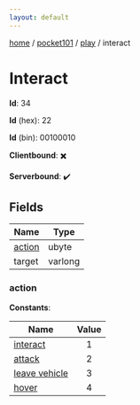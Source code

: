 ```yaml
---
layout: default
---
```


[home](/)  /  [pocket101](/protocol/pocket101)  /  [play](/protocol/pocket101/play)  /  interact

# Interact

**Id**: 34

**Id** (hex): 22

**Id** (bin): 00100010

**Clientbound**: ✖️

**Serverbound**: ✔️

## Fields

Name | Type
---|---
[action](#action) | ubyte
target | varlong

### action

**Constants**:

Name | Value
---|:---:
[interact](action_interact) | 1
[attack](action_attack) | 2
[leave vehicle](action_leave-vehicle) | 3
[hover](action_hover) | 4
